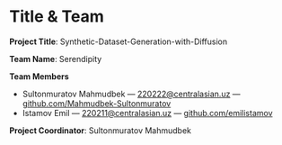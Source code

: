# Title & Team

**Project Title**: Synthetic-Dataset-Generation-with-Diffusion

**Team Name**: Serendipity

**Team Members**
- Sultonmuratov Mahmudbek — 220222@centralasian.uz — [github.com/Mahmudbek-Sultonmuratov](https://github.com/Mahmudbek-Sultonmuratov)
- Istamov Emil — 220211@centralasian.uz — [github.com/emilistamov](https://github.com/emilistamov)

**Project Coordinator**: Sultonmuratov Mahmudbek
